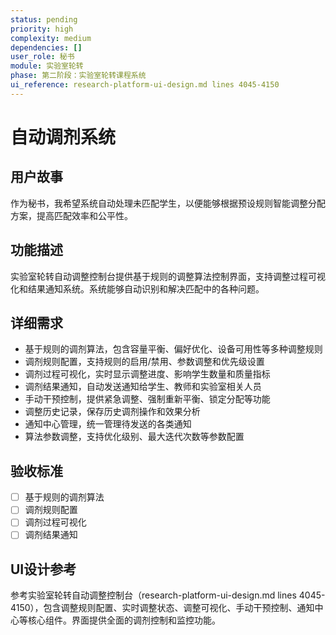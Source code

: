 ```yaml
---
status: pending
priority: high
complexity: medium
dependencies: []
user_role: 秘书
module: 实验室轮转
phase: 第二阶段：实验室轮转课程系统
ui_reference: research-platform-ui-design.md lines 4045-4150
---
```


# 自动调剂系统

## 用户故事
作为秘书，我希望系统自动处理未匹配学生，以便能够根据预设规则智能调整分配方案，提高匹配效率和公平性。

## 功能描述
实验室轮转自动调整控制台提供基于规则的调整算法控制界面，支持调整过程可视化和结果通知系统。系统能够自动识别和解决匹配中的各种问题。

## 详细需求
- 基于规则的调剂算法，包含容量平衡、偏好优化、设备可用性等多种调整规则
- 调剂规则配置，支持规则的启用/禁用、参数调整和优先级设置
- 调剂过程可视化，实时显示调整进度、影响学生数量和质量指标
- 调剂结果通知，自动发送通知给学生、教师和实验室相关人员
- 手动干预控制，提供紧急调整、强制重新平衡、锁定分配等功能
- 调整历史记录，保存历史调剂操作和效果分析
- 通知中心管理，统一管理待发送的各类通知
- 算法参数调整，支持优化级别、最大迭代次数等参数配置

## 验收标准
- [ ] 基于规则的调剂算法
- [ ] 调剂规则配置
- [ ] 调剂过程可视化
- [ ] 调剂结果通知

## UI设计参考
参考实验室轮转自动调整控制台（research-platform-ui-design.md lines 4045-4150），包含调整规则配置、实时调整状态、调整可视化、手动干预控制、通知中心等核心组件。界面提供全面的调剂控制和监控功能。